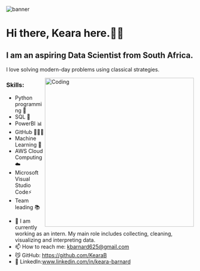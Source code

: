 

![banner](https://user-images.githubusercontent.com/100834626/177051725-12fafb53-f120-4c5c-b7f9-2cc583a1b805.png)




# Hi there,  Keara here.👋🏻

## I am an aspiring Data Scientist from South Africa.

I love solving modern-day problems using classical strategies.

<img align="right" alt="Coding" width="400" src="https://i.pinimg.com/originals/e4/26/70/e426702edf874b181aced1e2fa5c6cde.gif">


### Skills: 
* Python programming 🐍
* SQL 🐬
* PowerBI 📊
* GitHub 👩🏻‍💻
* Machine Learning 🤖
* AWS Cloud Computing ☁️
* Microsoft Visual Studio Code⚡
* Team leading 📚

- 🌱 I am currently working as an intern. My main role includes collecting, cleaning, visualizing and interpreting data. 
- 📫 How to reach me: kbarnard625@gmail.com 
- 😼 GitHub: https://github.com/KearaB
- 🔗 LinkedIn:www.linkedin.com/in/keara-barnard






